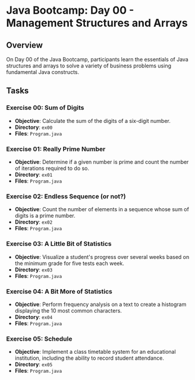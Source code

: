 # Java Bootcamp: Day 00 - Management Structures and Arrays

## Overview
On Day 00 of the Java Bootcamp, participants learn the essentials of Java structures and arrays to solve a variety of business problems using fundamental Java constructs.

## Tasks

### Exercise 00: Sum of Digits
- **Objective**: Calculate the sum of the digits of a six-digit number.
- **Directory**: `ex00`
- **Files**: `Program.java`

### Exercise 01: Really Prime Number
- **Objective**: Determine if a given number is prime and count the number of iterations required to do so.
- **Directory**: `ex01`
- **Files**: `Program.java`

### Exercise 02: Endless Sequence (or not?)
- **Objective**: Count the number of elements in a sequence whose sum of digits is a prime number.
- **Directory**: `ex02`
- **Files**: `Program.java`

### Exercise 03: A Little Bit of Statistics
- **Objective**: Visualize a student's progress over several weeks based on the minimum grade for five tests each week.
- **Directory**: `ex03`
- **Files**: `Program.java`

### Exercise 04: A Bit More of Statistics
- **Objective**: Perform frequency analysis on a text to create a histogram displaying the 10 most common characters.
- **Directory**: `ex04`
- **Files**: `Program.java`

### Exercise 05: Schedule
- **Objective**: Implement a class timetable system for an educational institution, including the ability to record student attendance.
- **Directory**: `ex05`
- **Files**: `Program.java`